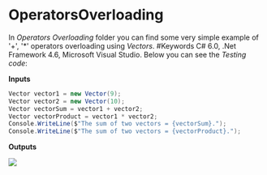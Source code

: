 # OperatorsOverloading

In *Operators Overloading* folder you can find some very simple example of '+', '*' operators overloading using *Vectors*.
#Keywords
C# 6.0, .Net Framework 4.6, Microsoft Visual Studio.
Below you can see the *Testing code*:

**Inputs**

```C#
Vector vector1 = new Vector(9);
Vector vector2 = new Vector(10);
Vector vectorSum = vector1 + vector2;
Vector vectorProduct = vector1 * vector2;
Console.WriteLine($"The sum of two vectors = {vectorSum}.");
Console.WriteLine($"The sum of two vectors = {vectorProduct}.");
```


**Outputs**


<img src="https://cloud.githubusercontent.com/assets/24455176/22054826/264ecfac-dd71-11e6-895a-45fcc07ddd5d.jpg" align="left"  />






